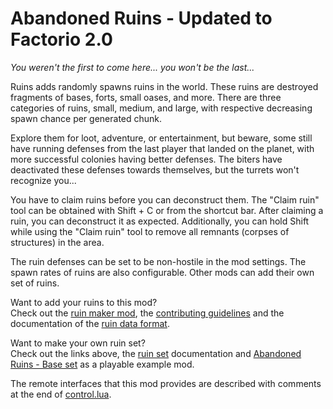 # Abandoned Ruins - Updated to Factorio 2.0

*You weren't the first to come here... you won't be the last...*

Ruins adds randomly spawns ruins in the world. These ruins are destroyed fragments of bases, forts, small oases, and more. There are three categories of ruins, small, medium, and large, with respective decreasing spawn chance per generated chunk.

Explore them for loot, adventure, or entertainment, but beware, some still have running defenses from the last player that landed on the planet, with more successful colonies having better defenses. The biters have deactivated these defenses towards themselves, but the turrets won't recognize you...

You have to claim ruins before you can deconstruct them. The "Claim ruin" tool can be obtained with Shift + C or from the shortcut bar. After claiming a ruin, you can deconstruct it as expected. Additionally, you can hold Shift while using the "Claim ruin" tool to remove all remnants (corpses of structures) in the area.

The ruin defenses can be set to be non-hostile in the mod settings. The spawn rates of ruins are also configurable. Other mods can add their own set of ruins.

Want to add your ruins to this mod?<br>
Check out the [ruin maker mod](https://github.com/Bilka2/ruin-maker), the [contributing guidelines](docs/CONTRIBUTING.md) and the documentation of the [ruin data format](docs/format.md).

Want to make your own ruin set?<br>
Check out the links above, the [ruin set](docs/ruin_sets.md) documentation and [Abandoned Ruins - Base set](https://github.com/Quix0r/AbandonedRuins-base) as a playable example mod.

The remote interfaces that this mod provides are described with comments at the end of [control.lua](control.lua#L138).
